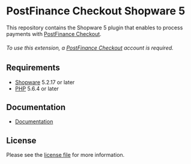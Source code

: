 # PostFinance Checkout Shopware 5
This repository contains the Shopware 5 plugin that enables to process payments with [PostFinance Checkout](https://www.postfinance.ch/checkout/).

###### To use this extension, a [PostFinance Checkout](https://www.postfinance.ch/checkout/) account is required.

## Requirements

* [Shopware](https://shopware.com/) 5.2.17 or later
* [PHP](http://php.net/) 5.6.4 or later

## Documentation

* [Documentation](https://plugin-documentation.postfinance-checkout.ch/pfpayments/shopware-5-composer/1.0.61/docs/en/documentation.html)

## License

Please see the [license file](https://github.com/pfpayments/shopware-5-composer/blob/1.0.61/LICENSE) for more information.